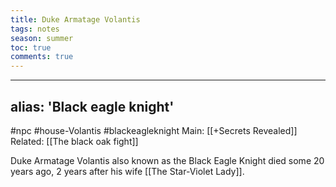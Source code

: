---title: Duke Armatage Volantistags: notesseason: summertoc: truecomments: true---
---
alias: 'Black eagle knight'
---

#npc #house-Volantis #blackeagleknight
Main: [[+Secrets Revealed]]
Related: [[The black oak fight]]

Duke Armatage Volantis also known as the Black Eagle Knight died some 20 years ago, 2 years after his wife [[The Star-Violet Lady]].
